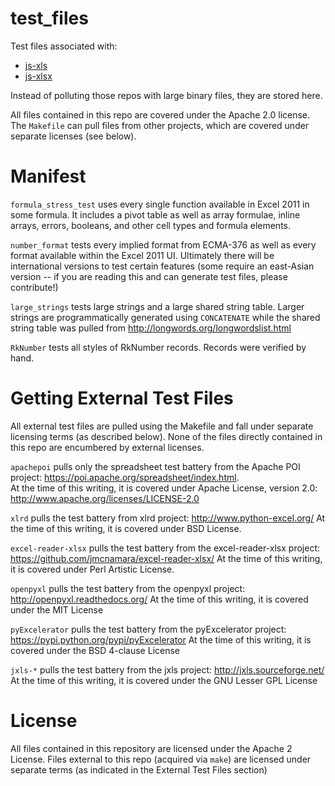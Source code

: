 # test_files

Test files associated with:

 - [js-xls](https://github.com/SheetJS/js-xls)
 - [js-xlsx](https://github.com/SheetJS/js-xlsx)

Instead of polluting those repos with large binary files, they are stored here.

All files contained in this repo are covered under the Apache 2.0 license.
The `Makefile` can pull files from other projects, which are covered under 
separate licenses (see below).

# Manifest

`formula_stress_test` uses every single function available in Excel 2011 in some
formula.  It includes a pivot table as well as array formulae, inline arrays,
errors, booleans, and other cell types and formula elements.

`number_format` tests every implied format from ECMA-376 as well as every format
available within the Excel 2011 UI.  Ultimately there will be international
versions to test certain features (some require an east-Asian version -- if you
are reading this and can generate test files, please contribute!)

`large_strings` tests large strings and a large shared string table.  Larger
strings are programmatically generated using `CONCATENATE` while the shared
string table was pulled from <http://longwords.org/longwordslist.html>

`RkNumber` tests all styles of RkNumber records.  Records were verified by hand.

# Getting External Test Files

All external test files are pulled using the Makefile and fall under separate 
licensing terms (as described below).  None of the files directly contained in 
this repo are encumbered by external licenses.

`apachepoi` pulls only the spreadsheet test battery from the Apache POI project:
<https://poi.apache.org/spreadsheet/index.html>.  
At the time of this writing, it is covered under Apache License, version 2.0: 
<http://www.apache.org/licenses/LICENSE-2.0>

`xlrd` pulls the test battery from xlrd project: <http://www.python-excel.org/>
At the time of this writing, it is covered under BSD License.

`excel-reader-xlsx` pulls the test battery from the excel-reader-xlsx project:
<https://github.com/jmcnamara/excel-reader-xlsx/>
At the time of this writing, it is covered under Perl Artistic License.

`openpyxl` pulls the test battery from the openpyxl project: 
<http://openpyxl.readthedocs.org/>
At the time of this writing, it is covered under the MIT License

`pyExcelerator` pulls the test battery from the pyExcelerator project:
<https://pypi.python.org/pypi/pyExcelerator>
At the time of this writing, it is covered under the BSD 4-clause License

`jxls-*` pulls the test battery from the jxls project: 
<http://jxls.sourceforge.net/>
At the time of this writing, it is covered under the GNU Lesser GPL License 

# License

All files contained in this repository are licensed under the Apache 2 License. 
Files external to this repo (acquired via `make`) are licensed under separate
terms (as indicated in the External Test Files section) 
